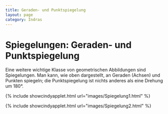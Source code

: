 ```yaml
---
title: Geraden- und Punktspiegelung
layout: page
category: Indras
---
```


# Spiegelungen: Geraden- und Punktspiegelung

Eine weitere wichtige Klasse von geometrischen Abbildungen sind Spiegelungen. Man kann, wie oben dargestellt, an Geraden (Achsen) und Punkten spiegeln; die Punktspiegelung ist nichts anderes als eine Drehung um 180°.

{% include showcindyapplet.html url="images/Spiegelung1.html" %}


{% include showcindyapplet.html url="images/Spiegelung2.html" %}

